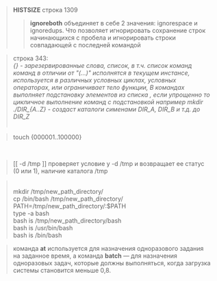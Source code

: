 ><b>HISTSIZE</b> строка 1309
>><b>ignoreboth</b> объединяет в себе 2 значения: ignorespace и ignoredups. Что позволяет игнорировать сохранение строк начинающихся с пробела и игнорировать строки совпадающей с последней командой

>строка 343:<br>
<i>{} - зарезервированные слова, список, в т.ч. список команд команд в отличии от "(...)" исполнятся в текущем инстансе, используется в различных условных циклах, условных операторах, или ограничивает тело функции, В командах выполняет подстановку элементов из списка , если упрощенно то цикличное выполнение команд с подстановкой например mkdir ./DIR_{A..Z} - создаст каталоги сименами DIR_A, DIR_B и т.д. до DIR_Z</i>
<br></br>

> touch {000001..100000}
<br>

>[[ -d /tmp ]] проверяет условие у -d /tmp и возвращает ее статус (0 или 1), наличие каталога /tmp


><br>mkdir /tmp/new_path_directory/
<br>cp /bin/bash /tmp/new_path_directory/
<br>PATH=/tmp/new_path_directory/:$PATH
<br>type -a bash
<br>bash is /tmp/new_path_directory/bash
<br>bash is /usr/bin/bash
<br>bash is /bin/bash

>команда <b>at</b> используется для назначения одноразового задания на заданное время, а команда <b>batch</b> — для назначения одноразовых задач, которые должны выполняться, когда загрузка системы становится меньше 0,8.